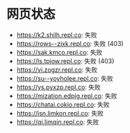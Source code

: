 # 网页状态
- https://k2.shilh.repl.co: 失败
- https://rows--zixk.repl.co: 失败 (403)
- https://sak.kmco.repl.co: 失败
- https://ls.tpjow.repl.co: 失败 (403)
- https://vi.zogzr.repl.co: 失败
- https://su--yoyholee.repl.co: 失败
- https://ys.pyxzp.repl.co: 失败
- https://mization.edpjg.repl.co: 失败
- https://chatai.cokio.repl.co: 失败
- https://jsn.limkon.repl.co: 失败
- https://qi.limqin.repl.co: 失败
